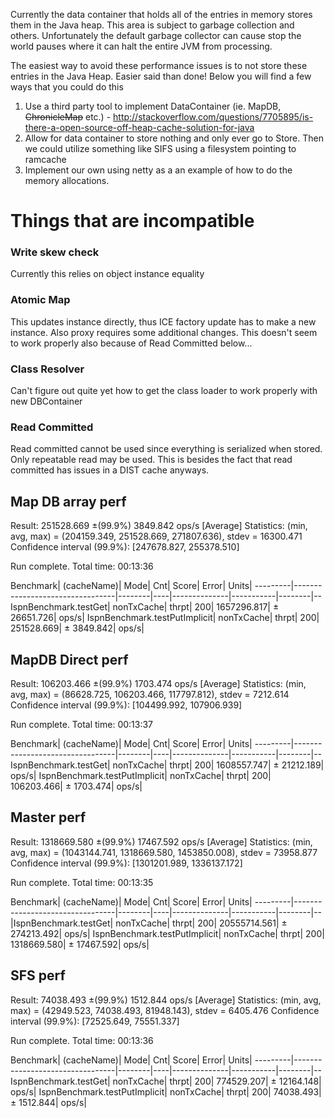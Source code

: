 Currently the data container that holds all of the entries in memory stores them in the Java heap.  This area is subject to garbage collection and others.  Unfortunately the default garbage collector can cause stop the world pauses where it can halt the entire JVM from processing.

The easiest way to avoid these performance issues is to not store these entries in the Java Heap.  Easier said than done!  Below you will find a few ways that you could do this

1. Use a third party tool to implement DataContainer (ie. MapDB, ~~ChronicleMap~~ etc.) - http://stackoverflow.com/questions/7705895/is-there-a-open-source-off-heap-cache-solution-for-java
2. Allow for data container to store nothing and only ever go to Store.  Then we could utilize something like SIFS using a filesystem pointing to ramcache
3. Implement our own using netty as a an example of how to do the memory allocations.

# Things that are incompatible

### Write skew check
Currently this relies on object instance equality
### Atomic Map
This updates instance directly, thus ICE factory update has to make a new instance.  Also proxy requires some additional changes.  This doesn't seem to work properly also because of Read Committed below...
### Class Resolver
Can't figure out quite yet how to get the class loader to work properly with new DBContainer
### Read Committed
Read committed cannot be used since everything is serialized when stored.  Only repeatable read may be used.  This is besides the fact that read committed has issues in a DIST cache anyways.


## Map DB array perf
Result: 251528.669 ±(99.9%) 3849.842 ops/s [Average]
  Statistics: (min, avg, max) = (204159.349, 251528.669, 271807.636), stdev = 16300.471
  Confidence interval (99.9%): [247678.827, 255378.510]


Run complete. Total time: 00:13:36

Benchmark|                      (cacheName)|   Mode|  Cnt|        Score|       Error|  Units|
---------|---------------------------------|--------|----|--------------|-----------|--------|--
IspnBenchmark.testGet|           nonTxCache|  thrpt|  200|  1657296.817| ± 26651.726|  ops/s|
IspnBenchmark.testPutImplicit|   nonTxCache|  thrpt|  200|   251528.669| ±  3849.842|  ops/s|

## MapDB Direct perf

Result: 106203.466 ±(99.9%) 1703.474 ops/s [Average]
  Statistics: (min, avg, max) = (86628.725, 106203.466, 117797.812), stdev = 7212.614
  Confidence interval (99.9%): [104499.992, 107906.939]


Run complete. Total time: 00:13:37

Benchmark|                      (cacheName)|   Mode|  Cnt|        Score|       Error|  Units|
---------|---------------------------------|--------|----|--------------|-----------|--------|--
IspnBenchmark.testGet|           nonTxCache|  thrpt|  200|  1608557.747| ± 21212.189|  ops/s|
IspnBenchmark.testPutImplicit|   nonTxCache|  thrpt|  200|   106203.466| ±  1703.474|  ops/s|


## Master perf
Result: 1318669.580 ±(99.9%) 17467.592 ops/s [Average]
  Statistics: (min, avg, max) = (1043144.741, 1318669.580, 1453850.008), stdev = 73958.877
  Confidence interval (99.9%): [1301201.989, 1336137.172]


Run complete. Total time: 00:13:35

Benchmark|                      (cacheName)|   Mode|  Cnt|        Score|       Error|  Units|
---------|---------------------------------|--------|----|--------------|-----------|--------|--
|IspnBenchmark.testGet|           nonTxCache|  thrpt|  200|  20555714.561| ± 274213.492|  ops/s|
IspnBenchmark.testPutImplicit|   nonTxCache|  thrpt|  200|   1318669.580| ±  17467.592|  ops/s|

## SFS perf
Result: 74038.493 ±(99.9%) 1512.844 ops/s [Average]
  Statistics: (min, avg, max) = (42949.523, 74038.493, 81948.143), stdev = 6405.476
  Confidence interval (99.9%): [72525.649, 75551.337]


Run complete. Total time: 00:13:36

Benchmark|                      (cacheName)|   Mode|  Cnt|         Score|        Error|  Units|
---------|---------------------------------|--------|----|--------------|-----------|--------|--
IspnBenchmark.testGet|           nonTxCache|  thrpt|  200|  774529.207| ± 12164.148|  ops/s|
IspnBenchmark.testPutImplicit|   nonTxCache|  thrpt|  200|   74038.493| ±  1512.844|  ops/s|

